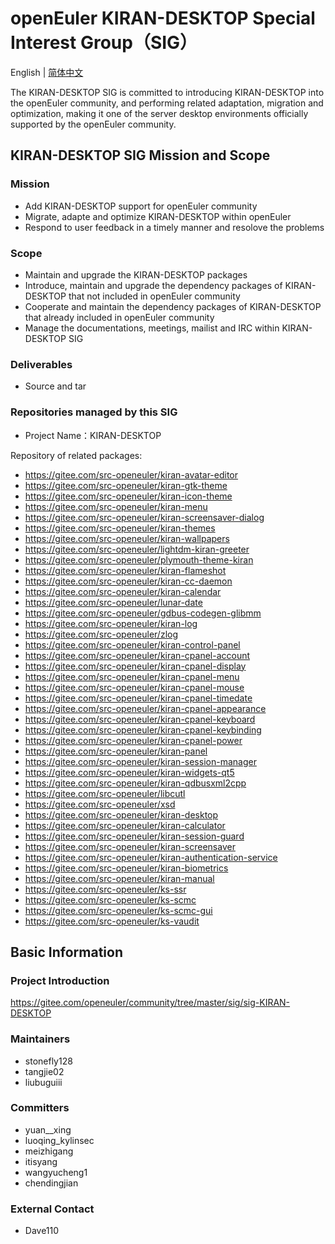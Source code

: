 # openEuler KIRAN-DESKTOP Special Interest Group（SIG）

English | [简体中文](./sig-KIRAN-DESKTOP_cn.md)

  The KIRAN-DESKTOP SIG is committed to introducing KIRAN-DESKTOP into the openEuler community, and performing related adaptation, migration and optimization, making it one of the server desktop environments officially supported by the openEuler community.

## KIRAN-DESKTOP SIG Mission and Scope

### Mission

- Add KIRAN-DESKTOP support for openEuler community
- Migrate, adapte and optimize KIRAN-DESKTOP within openEuler
- Respond to user feedback in a timely manner and resolove the problems

### Scope

- Maintain and upgrade the KIRAN-DESKTOP packages
- Introduce, maintain and upgrade the dependency packages of KIRAN-DESKTOP that not included in openEuler community
- Cooperate and maintain the dependency packages of KIRAN-DESKTOP that already included in openEuler community
- Manage the documentations, meetings, mailist and IRC within KIRAN-DESKTOP SIG

### Deliverables

- Source and tar

### Repositories managed by this SIG

- Project Name：KIRAN-DESKTOP

 Repository of related packages:

- https://gitee.com/src-openeuler/kiran-avatar-editor
- https://gitee.com/src-openeuler/kiran-gtk-theme
- https://gitee.com/src-openeuler/kiran-icon-theme
- https://gitee.com/src-openeuler/kiran-menu
- https://gitee.com/src-openeuler/kiran-screensaver-dialog
- https://gitee.com/src-openeuler/kiran-themes
- https://gitee.com/src-openeuler/kiran-wallpapers
- https://gitee.com/src-openeuler/lightdm-kiran-greeter
- https://gitee.com/src-openeuler/plymouth-theme-kiran
- https://gitee.com/src-openeuler/kiran-flameshot
- https://gitee.com/src-openeuler/kiran-cc-daemon
- https://gitee.com/src-openeuler/kiran-calendar
- https://gitee.com/src-openeuler/lunar-date
- https://gitee.com/src-openeuler/gdbus-codegen-glibmm
- https://gitee.com/src-openeuler/kiran-log
- https://gitee.com/src-openeuler/zlog
- https://gitee.com/src-openeuler/kiran-control-panel
- https://gitee.com/src-openeuler/kiran-cpanel-account
- https://gitee.com/src-openeuler/kiran-cpanel-display
- https://gitee.com/src-openeuler/kiran-cpanel-menu
- https://gitee.com/src-openeuler/kiran-cpanel-mouse
- https://gitee.com/src-openeuler/kiran-cpanel-timedate
- https://gitee.com/src-openeuler/kiran-cpanel-appearance
- https://gitee.com/src-openeuler/kiran-cpanel-keyboard
- https://gitee.com/src-openeuler/kiran-cpanel-keybinding
- https://gitee.com/src-openeuler/kiran-cpanel-power
- https://gitee.com/src-openeuler/kiran-panel
- https://gitee.com/src-openeuler/kiran-session-manager
- https://gitee.com/src-openeuler/kiran-widgets-qt5
- https://gitee.com/src-openeuler/kiran-qdbusxml2cpp
- https://gitee.com/src-openeuler/libcutl
- https://gitee.com/src-openeuler/xsd
- https://gitee.com/src-openeuler/kiran-desktop
- https://gitee.com/src-openeuler/kiran-calculator
- https://gitee.com/src-openeuler/kiran-session-guard
- https://gitee.com/src-openeuler/kiran-screensaver
- https://gitee.com/src-openeuler/kiran-authentication-service
- https://gitee.com/src-openeuler/kiran-biometrics
- https://gitee.com/src-openeuler/kiran-manual
- https://gitee.com/src-openeuler/ks-ssr
- https://gitee.com/src-openeuler/ks-scmc
- https://gitee.com/src-openeuler/ks-scmc-gui
- https://gitee.com/src-openeuler/ks-vaudit

## Basic Information

### Project Introduction

 https://gitee.com/openeuler/community/tree/master/sig/sig-KIRAN-DESKTOP

### Maintainers

- stonefly128
- tangjie02
- liubuguiii

### Committers

- yuan__xing
- luoqing_kylinsec
- meizhigang
- itisyang
- wangyucheng1
- chendingjian

### External Contact

- Dave110
